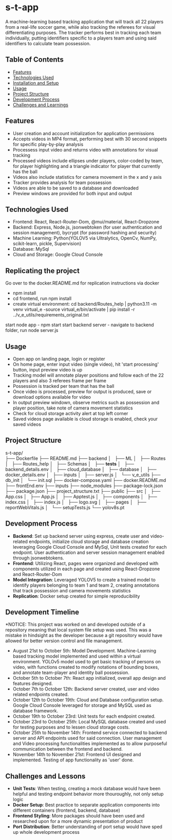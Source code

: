 # s-t-app
A machine-learning based tracking application that will track all 22 players from a real-life soccer game, while also tracking the referees for visual differentiating purposes. The tracker performs best in tracking each team individually, putting identifiers specific to a players team and using said identifiers to calculate team possession.

## Table of Contents
- [Features](#features)
- [Technologies Used](#technologies-used)
- [Installation and Setup](#installation-and-setup)
- [Usage](#usage)
- [Project Structure](#project-structure)
- [Development Process](#development-process)
- [Challenges and Learnings](#challenges-and-learnings)

## Features
- User creation and account initialization for application permissions
- Accepts videos in MP4 format, performing best with 30 second snippets for specific play-by-play analysis
- Processess input video and returns video with annotations for visual tracking
- Processed videos include ellipses under players, color-coded by team, for player highlighting and a triangle indicator for player that currently has the ball
- Videos also include statistics  for camera movement in the x and y axis
- Tracker provides analysis for team possession
- Videos are able to be saved to a database and downloaded
- Preview windows are provided for both input and output

## Technologies Used
- Frontend: React, React-Router-Dom, @mui/material, React-Dropzone
- Backend: Express, Node.js, jsonwebtoken (for user authentication and session management), bycrypt (for password hashing and security)
- Machine Learning: Python(YOLOV5 via Ultralytics, OpenCv, NumPy, scikit-learn, pickle, Supervision)
- Database: MySql
- Cloud and Storage: Google Cloud Console

## Replicating the project
Go over to the docker.README.md for replication instructions via docker
- npm install
- cd frontend, run npm install 
- create virtual environment: cd backend/Routes_help | python3.11 -m venv virtual_e
-source virtual_e/bin/activate | pip install -r ../v_e_utils/requirements_original.txt

start node app - npm start start backend server - navigate to backend folder, run node server.js



## Usage
- Open app on landing page, login or register
- On home page, enter input video (single video), hit 'start processing' button, input preview video is up
- Tracking model will annotate player positions and follow each of the 22 players and also 3 referees frame per frame
- Possession is tracked per team that has the ball
- Once video is processed, preview for output is produced, save or download options available for video
- In output preview windown, observe metrics such as possession and player position, take note of camera movement statistics
- Check for cloud storage activity alert at top left corner
- Saved videos page available is cloud storage is enabled, check your saved videos
  
## Project Structure
s-t-app/       
├── Dockerfile
├── README.md
├── backend
│   ├── ML
│   ├── Routes
│   ├── Routes_help
│   ├── Schemas
│   ├── __tests__
│   ├── backend_details.env
│   ├── cloud_database
│   ├── database
│   ├── docker_details.env
│   ├── inputs
│   ├── server.js
│   └── v_e_utils
├── db_init
│   └── init.sql
├── docker-compose.yaml
├── docker.README.md
├── frontEnd.env
├── inputs
├── node_modules
├── package-lock.json
├── package.json
├── project_structure.txt
├── public
├── src
│   ├── App.css
│   ├── App.js
│   ├── Apptest.js
│   ├── components
│   ├── index.css
│   ├── index.js
│   ├── logo.svg
│   ├── pages
│   ├── reportWebVitals.js
│   └── setupTests.js
└── yolov8s.pt

## Development Process
- **Backend**: Set up backend server using express, create user and video-related endpoints, initialize cloud storage and database creation leveraging Google Cloud Console and MySql,
  Unit tests created for each endpoint. User authentication and server session management enabled through jsonwebtokens.
- **Frontend**: Utilizing React, pages were organized and developed with components utilized in each page and created using React-Dropzone and React-Router-Dom
- **Model Integration**: Leveraged YOLOV5 to create a trained model to identify players belonging to team 1 and team 2, creating annotations that track possession and camera movements statistics
- **Replication**: Docker setup created for simple reproducibility

## Development Timeline

*NOTICE: This project was worked on and developed outside of a repository meaning that local system file setup was used. This was a mistake in hindsight as the developer because a git repository would have allowed for better version control and file management.

- August 21st to October 5th: Model Development. Machine-Learning based tracking model implemented and used within a virtual environment. YOLOv5 model used to get basic tracking of persons on video, with functions created to modify notations of bounding boxes, and annotate team-player and identity ball possession.
- October 5th to October 7th: React app initialized, overall app design and features designed.
- October 7th to October 12th: Backend server created, user and video related endpoints created.
- October 12th to October 19th: Cloud and Database configuration setup. Google Cloud Console leveraged for storage and MySQL used as database framework.
- October 19th to October 23rd: Unit tests for each endpoint created.
- October 23rd to October 25th: Local MySQL database created and used for testing purposes and to lessen cloud storage costs.
- October 25th to November 14th: Frontend service connected to backend server and API endpoints used for said connection. User management and Video processing
  functionalities implemented as to allow purposeful communication between the frontend and backend.
- November 14th to November 21st: Frontend UI designed and implemented. Testing of app functionality as 'user' done.
  
## Challenges and Lessons
- **Unit Tests**: When testing, creating a mock database would have been helpful and testing endpoint behavior more thouroughly, not only setup logic
- **Docker Setup**: Best practice to separate application components into different containers (frontend, backend, database)
- **Frontend Styling**: More packages should have been used and researched upon for a more dynamic presentation of product
- **Port Distribution**: Better understanding of port setup would have sped up whole development process

